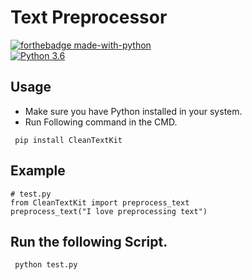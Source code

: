 # Text Preprocessor

[![forthebadge made-with-python](http://ForTheBadge.com/images/badges/made-with-python.svg)](https://www.python.org/)                 
[![Python 3.6](https://img.shields.io/badge/python-3.6-blue.svg)](https://www.python.org/downloads/release/python-360/)   

## Usage

- Make sure you have Python installed in your system.
- Run Following command in the CMD.
 ```
  pip install CleanTextKit
  ```
## Example

 ```
# test.py
from CleanTextKit import preprocess_text
preprocess_text("I love preprocessing text")
  ```

## Run the following Script.
 ```
  python test.py
 ```